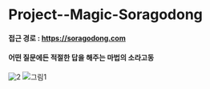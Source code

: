# Project--Magic-Soragodong
#### 접근 경로 : https://soragodong.com
#### 어떤 질문에든 적절한 답을 해주는 마법의 소라고동


![2](https://user-images.githubusercontent.com/68365881/93419295-73134d00-f8e7-11ea-99df-b5cdd8039816.png)
![그림1](https://user-images.githubusercontent.com/68365881/93419253-59720580-f8e7-11ea-9499-4f40f0fe37cc.png)

